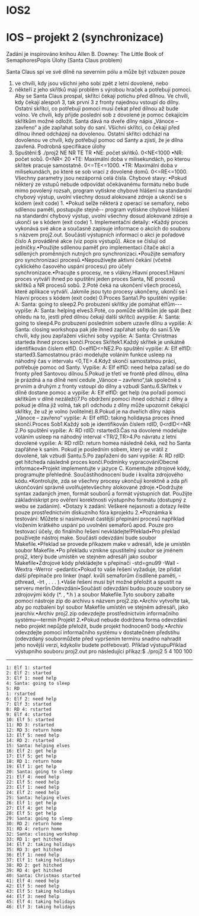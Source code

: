 # IOS2
 
# IOS – projekt 2 (synchronizace)
Zadání je inspirováno knihou Allen B. Downey: The Little Book of SemaphoresPopis Úlohy (Santa Claus problem)

Santa Claus spí ve své dílně na severním pólu a může být vzbuzen pouze 
1. ve chvíli, kdy jsou všichni jeho sobi zpět z letní dovolené, nebo
2. někteří z jeho skřítků mají problém s výrobou hraček a potřebují pomoci. Aby se Santa Claus prospal, skřítci čekají potichu před dílnou. Ve chvíli, kdy čekají alespoň 3, tak první 3 z fronty najednou vstoupí do dílny. Ostatní skřítci, co potřebují pomoci musí čekat před dílnou až bude volno. Ve chvíli, kdy přijde poslední sob z dovolené je pomoc čekajícím skřítkům možné odložit. Santa dává na dveře dílny nápis „Vánoce – zavřeno“ a jde zapřahat soby do saní. Všichni skřítci, co čekají před dílnou ihned odcházejí na dovolenou. Ostatní skřítci odchází na dovolenou ve chvíli, kdy potřebují pomoc od Santy a zjistí, že je dílna zavřená. Podrobná specifikace úlohy
3. Spuštění:$ ./proj2 NE NR TE TR
•NE: počet skřítků. 0<NE<1000
•NR: počet sobů. 0<NR< 20
•TE: Maximální doba v milisekundách, po kterou skřítek pracuje samostatně. 0<=TE<=1000.
•TR: Maximální doba v milisekundách, po které se sob vrací z dovolené domů. 0<=RE<=1000.
Všechny parametry jsou nezáporná celá čísla. Chybové stavy:
•Pokud některý ze vstupů nebude odpovídat očekávanému formátu nebo bude mimo povolený rozsah, program vytiskne chybové hlášení na standardní chybový výstup, uvolní všechny dosud alokované zdroje a ukončí se s kódem (exit code) 1.
•Pokud selže některá z operací se semafory, nebo sdílenou pamětí, postupujte stejně-- program vytiskne chybové hlášení na standardní chybový výstup, uvolní všechny dosud alokované zdroje a ukončí se s kódem (exit code) 1.
Implementační detaily:
•Každý proces vykonává své akce a současně zapisuje informace o akcích do souboru s názvem proj2.out. Součástí výstupních informací o akci je pořadové číslo A prováděné akce (viz popis výstupů). Akce se číslují od jedničky.•Použijte sdílenou paměť pro implementaci čítače akcí a sdílených proměnných nutných pro synchronizaci.•Použijte semafory pro synchronizaci procesů.•Nepoužívejte aktivní čekání (včetně cyklického časového uspání procesu) pro účely synchronizace.•Pracujte s procesy, ne s vlákny.Hlavní proces1.Hlavní proces vytváří ihned po spuštění jeden proces Santa, NE procesů skřítků a NR procesů sobů. 2.Poté čeká na ukončení všech procesů, které aplikace vytváří. Jakmile jsou tyto procesy ukončeny, ukončí se i hlavní proces s kódem (exit code) 0.Proces Santa1.Po spuštění vypíše:  A: Santa: going to sleep2.Po probuzení skřítky jde pomáhat elfům---vypíše: A: Santa: helping elves3.Poté, co pomůže skřítkům jde spát (bez ohledu na to, jestli před dílnou čekají další skřítci) avypíše: A: Santa: going to sleep4.Po probuzení posledním sobem uzavře dílnu a vypíše: A: Santa: closing workshopa pak jde ihned zapřahat soby do saní.5.Ve chvíli, kdy jsou zapřažení všichni soby vypíše: A: Santa: Christmas starteda ihned proces končí.Proces Skřítek1.Každý skřítek je unikátně identifikován číslem elfID. 0<elfID<=NE2.Po spuštění vypíše: A: Elf elfID: started3.Samostatnou práci modelujte voláním funkce usleep na náhodný čas v intervalu <0,TE>.4.Když skončí samostatnou práci, potřebuje pomoc od Santy. Vypíše: A: Elf elfID: need helpa zařadí se do fronty před Santovou dílnou.5.Pokud je třetí ve frontě před dílnou, dílna je prázdná a na dílně není cedule „Vánoce – zavřeno“,tak společně s prvním a druhým z fronty vstoupí do dílny a vzbudí Santu.6.Skřítek v dílně dostane pomoc a vypíše: A: Elf elfID: get help  (na pořadí pomoci skřítkům v dílně nezáleží)7.Po obdržení pomoci ihned odchází z dílny a pokud je dílna již volná, tak při odchodu z dílny může upozornit čekající skřítky, že už je volno (volitelné).8.Pokud je na dveřích dílny nápis „Vánoce – zavřeno“ vypíše: A: Elf elfID: taking holidaysa proces ihned skončí.Proces Sob1.Každý sob je identifikován číslem rdID, 0<rdID<=NR
2.Po spuštění vypíše: A: RD rdID: rstarted3.Čas na dovolené modelujte voláním usleep na náhodný interval <TR/2,TR>4.Po návratu z letní dovolené vypíše: A: RD rdID: return homea následně čeká, než ho Santa zapřáhne k saním. Pokud je posledním sobem, který se vrátil z dovolené, tak vzbudí Santu.5.Po zapřažení do saní vypíše: A: RD rdID: get hitcheda následně proces končí.Podmínky vypracováníObecné informace•Projekt implementujte v jazyce C. Komentujte zdrojové kódy, programujte přehledně. Součástíhodnocení bude i kvalita zdrojového kódu.•Kontrolujte, zda se všechny procesy ukončují korektně a zda při ukončování správně uvolňujetevšechny alokované zdroje.•Dodržujte syntax zadaných jmen, formát souborů a formát výstupních dat. Použijte základnískript pro ověření korektnosti výstupního formátu (dostupný z webu se zadáním). •Dotazy k zadání: Veškeré nejasnosti a dotazy řešte pouze prostřednictvím diskuzního fóra kprojektu 2.•Poznámka k testování: Můžete si nasimulovat častější přepínání procesů například vložením krátkého uspání po uvolnění semaforů apod. Pouze pro testovací účely, do finálního řešení nevkládejte!Překlad•Pro překlad používejte nástroj make. Součástí odevzdání bude soubor Makefile.•Překlad se provede příkazem make v adresáři, kde je umístěn soubor Makefile.•Po překladu vznikne spustitelný soubor se jménem proj2, který bude umístěn ve stejném adresáři jako soubor Makefile•Zdrojové kódy překládejte s přepínači -std=gnu99 -Wall -Wextra -Werror -pedantic•Pokud to vaše řešení vyžaduje, lze přidat další přepínače pro linker (např. kvůli semaforům čisdílené paměti, -pthread, -lrt , . . . ).•Vaše řešení musí být možné přeložit a spustit na serveru merlin.Odevzdání•Součástí odevzdání budou pouze soubory se zdrojovými kódy (*. , *.h ) a soubor Makefile.Tyto soubory zabalte pomocí nástroje zip do archivu s názvem proj2.zip.•Archiv vytvořte tak, aby po rozbalení byl soubor Makefile umístěn ve stejném adresáři, jako jearchiv.•Archiv proj2.zip odevzdejte prostřednictvím informačního systému—termín Projekt 2.•Pokud nebude dodržena forma odevzdání nebo projekt nepůjde přeložit, bude projekt hodnocen0 body.•Archiv odevzdejte pomocí informačního systému v dostatečném předstihu (odevzdaný soubormůžete před vypršením termínu snadno nahradit jeho novější verzí, kdykoliv budete potřebovat).
Příklad výstupuPříklad výstupního souboru proj2.out pro následující příkaz:$ ./proj2 5 4 100 100
-----------------------------


```
1: Elf 1: started
2: Elf 2: started
3: Elf 1: need help
4: Santa: going to sleep
5: RD 
1: rstarted
6: Elf 2: need help
7: Elf 3: started
8: RD 4: rstarted
9: Elf 4: started
10: Elf 5: started
11: RD 3: rstarted
12: RD 3: return home
13: Elf 5: need help
14: RD 2: rstarted
15: Santa: helping elves
16: Elf 2: get help
17: Elf 5: get help
18: RD 1: return home
19: Elf 1: get help
20: Santa: going to sleep
21: Elf 4: need help
22: Elf 5: need help
23: Elf 1: need help
24: Elf 2: need help
25: Santa: helping elves
26: Elf 1: get help
27: Elf 4: get help
28: Elf 5: get help
29: Santa: going to sleep
30: RD 2: return home
31: RD 4: return home
32: Santa: closing workshop
33: RD 1: get hitched
34: Elf 2: taking holidays
35: RD 3: get hitched
36: Elf 1: need help
37: Elf 1: taking holidays
38: RD 2: get hitched
39: RD 4: get hitched
40: Santa: Christmas started
41: Elf 4: need help
42: Elf 5: need help
43: Elf 5: taking holidays
44: Elf 3: need help
45: Elf 4: taking holidays
46: Elf 3: taking holidays
```
